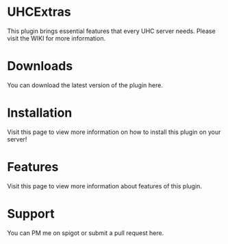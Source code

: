 # UHCExtras

This plugin brings essential features that every UHC server needs. Please visit the WIKI for more information.

# Downloads
You can download the latest version of the plugin here.

# Installation
Visit this page to view more information on how to install this plugin on your server!

# Features
Visit this page to view more information about features of this plugin.

# Support
You can PM me on spigot or submit a pull request here.
